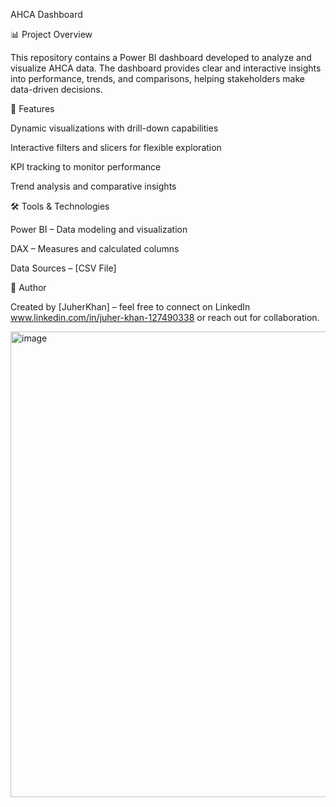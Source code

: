 AHCA Dashboard

📊 Project Overview

This repository contains a Power BI dashboard developed to analyze and visualize AHCA data. The dashboard provides clear and interactive insights into performance, trends, and comparisons, helping stakeholders make data-driven decisions.

🚀 Features

Dynamic visualizations with drill-down capabilities

Interactive filters and slicers for flexible exploration

KPI tracking to monitor performance

Trend analysis and comparative insights

🛠️ Tools & Technologies

Power BI – Data modeling and visualization

DAX – Measures and calculated columns

Data Sources – [CSV File]

📢 Author

Created by [JuherKhan] – feel free to connect on LinkedIn www.linkedin.com/in/juher-khan-127490338 or reach out for collaboration.

<img width="1325" height="745" alt="image" src="https://github.com/user-attachments/assets/6d927174-f392-4473-9979-9e8a05f5b020" />
